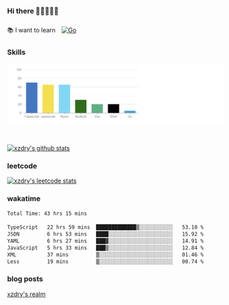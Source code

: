 ### Hi there 👋👋👋👋👋

 :books: I want to learn <a href="https://go.dev/" target="_blank"><img style="margin: 10px" src="https://profilinator.rishav.dev/skills-assets/go-original.svg" alt="Go" height="50" /></a>  

### Skills
![](img/2022-09-05-22-04-20.png)

<br />

[![xzdry's github stats](https://github-readme-stats.vercel.app/api?username=xzdry&count_private=true&show_icons=true&theme=vue)](https://github.com/xzdry)

### leetcode
[![xzdry's leetcode stats](https://leetcard.jacoblin.cool/xzdry-2?theme=light&font=Anek%20Kannada&site=cn)](https://leetcode.cn/u/xzdry-2/)

### wakatime
<!--START_SECTION:waka-->

```text
Total Time: 43 hrs 15 mins

TypeScript   22 hrs 59 mins  █████████████▒░░░░░░░░░░░   53.10 %
JSON         6 hrs 53 mins   ████░░░░░░░░░░░░░░░░░░░░░   15.92 %
YAML         6 hrs 27 mins   ███▓░░░░░░░░░░░░░░░░░░░░░   14.91 %
JavaScript   5 hrs 33 mins   ███▒░░░░░░░░░░░░░░░░░░░░░   12.84 %
XML          37 mins         ▒░░░░░░░░░░░░░░░░░░░░░░░░   01.46 %
Less         19 mins         ▒░░░░░░░░░░░░░░░░░░░░░░░░   00.74 %
```

<!--END_SECTION:waka-->

### blog posts
[xzdry's realm](https://www.justdry.net/)
